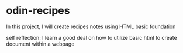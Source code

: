 # odin-recipes

In this project, I will create recipes notes using HTML basic foundation

self reflection: I learn a good deal on how to utilize basic html to create document within a webpage